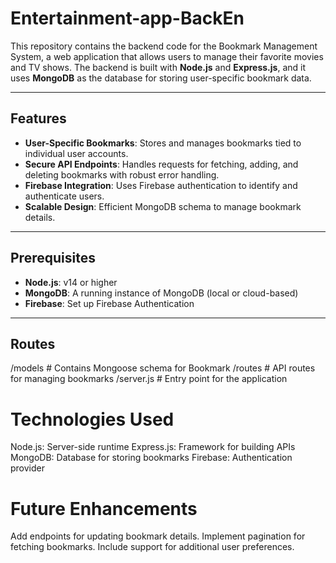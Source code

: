 ﻿# Entertainment-app-BackEn
This repository contains the backend code for the Bookmark Management System, a web application that allows users to manage their favorite movies and TV shows. The backend is built with **Node.js** and **Express.js**, and it uses **MongoDB** as the database for storing user-specific bookmark data.

---

## Features

- **User-Specific Bookmarks**: Stores and manages bookmarks tied to individual user accounts.
- **Secure API Endpoints**: Handles requests for fetching, adding, and deleting bookmarks with robust error handling.
- **Firebase Integration**: Uses Firebase authentication to identify and authenticate users.
- **Scalable Design**: Efficient MongoDB schema to manage bookmark details.

---

## Prerequisites

- **Node.js**: v14 or higher
- **MongoDB**: A running instance of MongoDB (local or cloud-based)
- **Firebase**: Set up Firebase Authentication

---
## Routes
/models        # Contains Mongoose schema for Bookmark
/routes        # API routes for managing bookmarks
/server.js     # Entry point for the application

# Technologies Used
Node.js: Server-side runtime
Express.js: Framework for building APIs
MongoDB: Database for storing bookmarks
Firebase: Authentication provider

# Future Enhancements
Add endpoints for updating bookmark details.
Implement pagination for fetching bookmarks.
Include support for additional user preferences.
